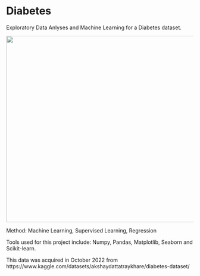 <body>
  <h1>Diabetes</h1>
   <p>Exploratory Data Anlyses and Machine Learning for a Diabetes dataset.</p>
  <div id="media">
      <img src="https://cdn.pixabay.com/photo/2021/10/21/12/07/diabetes-6728917_1280.png" width="800" height="500"/>
       
       
  </div>
   <p>Method: Machine Learning, Supervised Learning, Regression </p>
   <p>Tools used for this project include: Numpy, Pandas, Matplotlib, Seaborn and Scikit-learn. </p>
   <p>This data was acquired in October 2022 from https://www.kaggle.com/datasets/akshaydattatraykhare/diabetes-dataset/</p>
</body>

